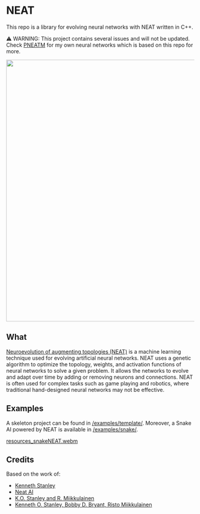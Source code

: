 # NEAT

This repo is a library for evolving neural networks with NEAT written in C++.

⚠️ WARNING: This project contains several issues and will not be updated. Check [PNEATM](https://github.com/titofra/PNEATM) for my own neural networks which is based on this repo for more.

<p align="center">
	<img src="https://github.com/titofra/NEAT/raw/main/resources/network.png" width="700">
</p>

## What
[Neuroevolution of augmenting topologies (NEAT)](https://en.wikipedia.org/wiki/Neuroevolution_of_augmenting_topologies) is a machine learning technique used for evolving artificial neural networks. NEAT uses a genetic algorithm to optimize the topology, weights, and activation functions of neural networks to solve a given problem. It allows the networks to evolve and adapt over time by adding or removing neurons and connections. NEAT is often used for complex tasks such as game playing and robotics, where traditional hand-designed neural networks may not be effective.

## Examples
A skeleton project can be found in [/examples/template/](https://github.com/titofra/NEAT/tree/main/examples/template). Moreover, a Snake AI powered by NEAT is available in [/examples/snake/](https://github.com/titofra/NEAT/tree/main/examples/snake).

[resources_snakeNEAT.webm](https://user-images.githubusercontent.com/120715525/233745593-d2044124-56b4-4479-91bd-f73eb2f2e5ab.webm)

## Credits
Based on the work of:
- [Kenneth Stanley](https://www.cs.ucf.edu/~kstanley/neat.html)
- [Neat AI](https://www.youtube.com/watch?v=3nbvrrdymF0&list=PLnICFpQDyZRFqjdtcTjshOb1IJqns6h6w)
- [K.O. Stanley and R. Miikkulainen](http://nn.cs.utexas.edu/downloads/papers/stanley.ec02.pdf)
- [Kenneth O. Stanley, Bobby D. Bryant, Risto Miikkulainen](http://nn.cs.utexas.edu/downloads/papers/stanley.ieeetec05.pdf)
